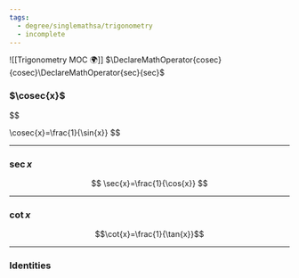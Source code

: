 ```yaml
---
tags:
  - degree/singlemathsa/trigonometry
  - incomplete
---
```

![[Trigonometry MOC 🌍]]
$\DeclareMathOperator{cosec}{cosec}\DeclareMathOperator{sec}{sec}$
### $\cosec{x}$
$$

\cosec{x}=\frac{1}{\sin{x}}
$$

---
### $\sec{x}$
$$
\sec{x}=\frac{1}{\cos{x}}
$$

---
### $\cot{x}$
$$\cot{x}=\frac{1}{\tan{x}}$$

---
### Identities

